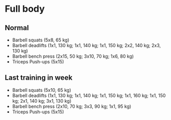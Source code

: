 # Full body
## Normal
* Barbell squats (5x8, 65 kg)
* Barbell deadlifts (1x1, 130 kg; 1x1, 140 kg; 1x1, 150 kg;
                     2x2, 140 kg; 2x3, 130 kg)
* Barbell bench press (2x15, 50 kg; 3x10, 70 kg; 1x6, 80 kg)
* Triceps Push-ups (5x15)

## Last training in week
* Barbell squats (5x10, 65 kg)
* Barbell deadlifts (1x1, 130 kg; 1x1, 140 kg; 1x1, 150 kg; 1x1, 160 kg;
                     1x1, 150 kg; 2x1, 140 kg; 3x1, 130 kg)
* Barbell bench press (2x10, 70 kg; 3x3, 90 kg; 1x1, 95 kg)
* Triceps Push-ups (5x15)
